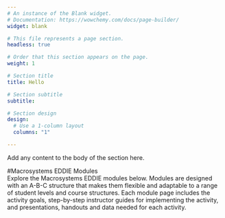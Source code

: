 ```yaml
---
# An instance of the Blank widget.
# Documentation: https://wowchemy.com/docs/page-builder/
widget: blank

# This file represents a page section.
headless: true

# Order that this section appears on the page.
weight: 1

# Section title
title: Hello

# Section subtitle
subtitle:

# Section design
design:
  # Use a 1-column layout
  columns: "1"

---
```


Add any content to the body of the section here.

#Macrosystems EDDIE Modules  
Explore the Macrosystems EDDIE modules below. Modules are designed with an A-B-C structure that makes them flexible and adaptable to a range of student levels and course structures. Each module page includes the activity goals, step-by-step instructor guides for implementing the activity, and presentations, handouts and data needed for each activity.
